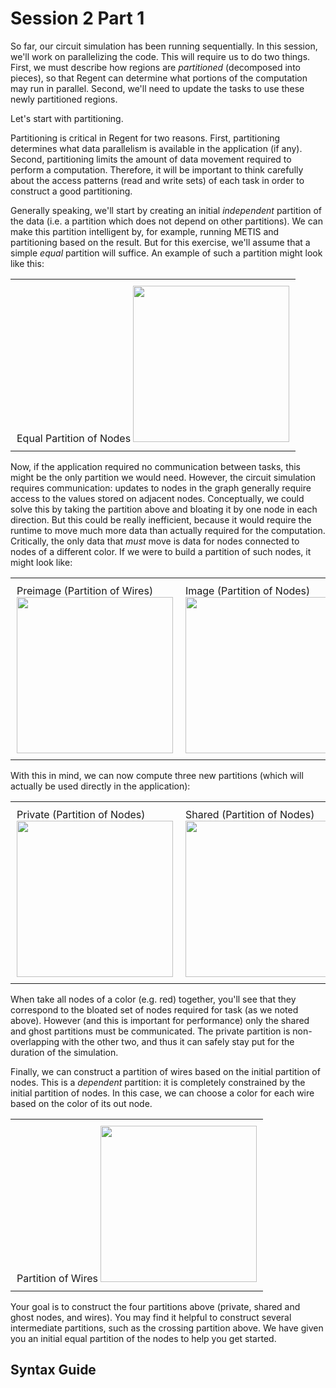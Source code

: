 # Session 2 Part 1

So far, our circuit simulation has been running sequentially. In this session, we'll work on parallelizing the code. This will require us to do two things. First, we must describe how regions are *partitioned* (decomposed into pieces), so that Regent can determine what portions of the computation may run in parallel. Second, we'll need to update the tasks to use these newly partitioned regions.

Let's start with partitioning.

Partitioning is critical in Regent for two reasons. First, partitioning determines what data parallelism is available in the application (if any). Second, partitioning limits the amount of data movement required to perform a computation. Therefore, it will be important to think carefully about the access patterns (read and write sets) of each task in order to construct a good partitioning.

Generally speaking, we'll start by creating an initial *independent* partition of the data (i.e. a partition which does not depend on other partitions). We can make this partition intelligent by, for example, running METIS and partitioning based on the result. But for this exercise, we'll assume that a simple *equal* partition will suffice. An example of such a partition might look like this:

<table style="border: 0px;">
<tr style="border: 0px;">
<td style="border: 0px; padding: 10px;">
Equal Partition of Nodes
<img src="/images/circuit/partition1_equal.png" width="250">
</td>
</tr>
</table>

Now, if the application required no communication between tasks, this might be the only partition we would need. However, the circuit simulation requires communication: updates to nodes in the graph generally require access to the values stored on adjacent nodes. Conceptually, we could solve this by taking the partition above and bloating it by one node in each direction. But this could be really inefficient, because it would require the runtime to move much more data than actually required for the computation. Critically, the only data that *must* move is data for nodes connected to nodes of a different color. If we were to build a partition of such nodes, it might look like:

<table style="border: 0px;">
<tr style="border: 0px;">
<td style="border: 0px; padding: 10px;">
Preimage (Partition of Wires)
<img src="/images/circuit/partition2_wires.png" width="250">
</td>
<td style="border: 0px; padding: 10px;">
Image (Partition of Nodes)
<img src="/images/circuit/partition3_image.png" width="250">
</td>
<td style="border: 0px; padding: 10px;">
Crossing (Partition of Nodes)
<img src="/images/circuit/partition4_crossing.png" width="250">
</td>
</tr>
</table>

With this in mind, we can now compute three new partitions (which will actually be used directly in the application):

<table style="border: 0px;">
<tr style="border: 0px;">
<td style="border: 0px; padding: 10px;">
Private (Partition of Nodes)
<img src="/images/circuit/partition5_private.png" width="250">
</td>
<td style="border: 0px; padding: 10px;">
Shared (Partition of Nodes)
<img src="/images/circuit/partition6_shared.png" width="250">
</td>
<td style="border: 0px; padding: 10px;">
Ghost (Partition of Nodes)
<img src="/images/circuit/partition7_ghost.png" width="250">
</td>
</tr>
</table>

When take all nodes of a color (e.g. red) together, you'll see that they correspond to the bloated set of nodes required for task (as we noted above). However (and this is important for performance) only the shared and ghost partitions must be communicated. The private partition is non-overlapping with the other two, and thus it can safely stay put for the duration of the simulation.

Finally, we can construct a partition of wires based on the initial partition of nodes. This is a *dependent* partition: it is completely constrained by the initial partition of nodes. In this case, we can choose a color for each wire based on the color of its out node.

<table style="border: 0px;">
<tr style="border: 0px;">
<td style="border: 0px; padding: 10px;">
Partition of Wires
<img src="/images/circuit/partition2_wires.png" width="250">
</td>
</tr>
</table>

Your goal is to construct the four partitions above (private, shared and ghost nodes, and wires). You may find it helpful to construct several intermediate partitions, such as the crossing partition above. We have given you an initial equal partition of the nodes to help you get started.

## Syntax Guide
